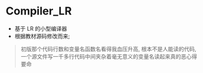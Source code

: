 <!--
 * @Author: your name
 * @Date: 2021-07-01 14:24:45
 * @LastEditTime: 2021-07-03 19:47:09
 * @LastEditors: Please set LastEditors
 * @Description: In User Settings
 * @FilePath: \Compiler_LR\README.md
-->
# Compiler_LR
- 基于 LR 的小型编译器
- 根据教材源码修改而来;
> 初版那个代码行数和变量名函数名看得我血压升高, 根本不是人能读的代码, 一个源文件写一千多行代码中间夹杂着毫无意义的变量名读起来真的恶心得要命